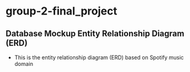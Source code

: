 # group-2-final_project
## Database Mockup Entity Relationship Diagram (ERD)
- This is the entity relationship diagram (ERD) based on Spotify music domain<br>




